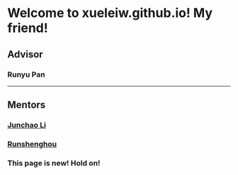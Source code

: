 # Welcome to xueleiw.github.io! My friend!    
## Advisor
### Runyu Pan  
---
## Mentors
### [Junchao Li](https://junchao-l.github.io/)
### [Runshenghou](https://runshenghou.github.io/)
### This page is new! Hold on!
